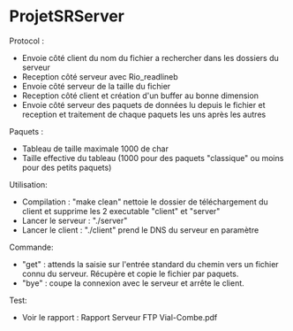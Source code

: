 # ProjetSRServer

Protocol : 
- Envoie côté client du nom du fichier a rechercher dans les dossiers du serveur
- Reception côté serveur avec Rio_readlineb
- Envoie côté serveur de la taille du fichier
- Reception côté client et création d'un buffer au bonne dimension
- Envoie côté serveur des paquets de données lu depuis le fichier et reception et traitement de chaque paquets les uns après les autres

Paquets :
- Tableau de taille maximale 1000 de char
- Taille effective du tableau (1000 pour des paquets "classique" ou moins pour des petits paquets)

Utilisation:

- Compilation : "make clean" nettoie le dossier de téléchargement du client et supprime les 2 executable "client" et "server"
- Lancer le serveur : "./server"
- Lancer le client : "./client" prend le DNS du serveur en paramètre

Commande:
- "get" : attends la saisie sur l'entrée standard du chemin vers un fichier connu du serveur.
Récupère et copie le fichier par paquets.
- "bye" : coupe la connexion avec le serveur et arrête le client.

Test:

- Voir le rapport : Rapport Serveur FTP Vial-Combe.pdf